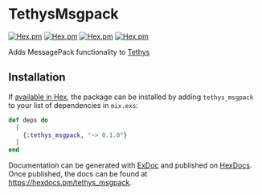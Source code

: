 # TethysMsgpack
[![Hex.pm](https://img.shields.io/hexpm/v/tethys_msgpack.svg)]()
[![Hex.pm](https://img.shields.io/hexpm/dt/tethys_msgpack.svg)]()
[![Hex.pm](https://img.shields.io/hexpm/dw/tethys_msgpack.svg)]()
[![Hex.pm](https://img.shields.io/hexpm/dd/tethys_msgpack.svg)]()

Adds MessagePack functionality to [Tethys](https://hex.pm/packages/tethys)

## Installation

If [available in Hex](https://hex.pm/docs/publish), the package can be installed
by adding `tethys_msgpack` to your list of dependencies in `mix.exs`:

```elixir
def deps do
  [
    {:tethys_msgpack, "~> 0.1.0"}
  ]
end
```

Documentation can be generated with [ExDoc](https://github.com/elixir-lang/ex_doc)
and published on [HexDocs](https://hexdocs.pm). Once published, the docs can
be found at <https://hexdocs.pm/tethys_msgpack>.

